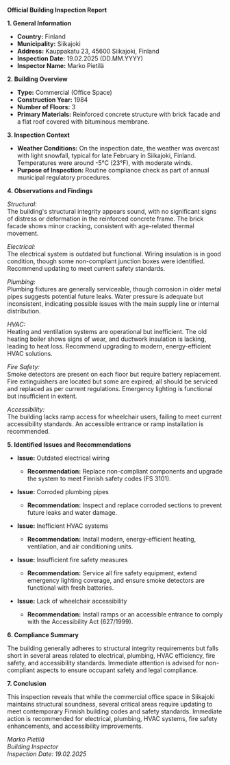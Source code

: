 **Official Building Inspection Report**

**1. General Information**

- **Country:** Finland
- **Municipality:** Siikajoki
- **Address:** Kauppakatu 23, 45600 Siikajoki, Finland
- **Inspection Date:** 19.02.2025 (DD.MM.YYYY)
- **Inspector Name:** Marko Pietilä

**2. Building Overview**

- **Type:** Commercial (Office Space)
- **Construction Year:** 1984
- **Number of Floors:** 3
- **Primary Materials:** Reinforced concrete structure with brick facade and a flat roof covered with bituminous membrane.

**3. Inspection Context**

- **Weather Conditions:** On the inspection date, the weather was overcast with light snowfall, typical for late February in Siikajoki, Finland. Temperatures were around -5°C (23°F), with moderate winds.
- **Purpose of Inspection:** Routine compliance check as part of annual municipal regulatory procedures.

**4. Observations and Findings**

*Structural:*  
The building's structural integrity appears sound, with no significant signs of distress or deformation in the reinforced concrete frame. The brick facade shows minor cracking, consistent with age-related thermal movement.

*Electrical:*  
The electrical system is outdated but functional. Wiring insulation is in good condition, though some non-compliant junction boxes were identified. Recommend updating to meet current safety standards.

*Plumbing:*  
Plumbing fixtures are generally serviceable, though corrosion in older metal pipes suggests potential future leaks. Water pressure is adequate but inconsistent, indicating possible issues with the main supply line or internal distribution.

*HVAC:*  
Heating and ventilation systems are operational but inefficient. The old heating boiler shows signs of wear, and ductwork insulation is lacking, leading to heat loss. Recommend upgrading to modern, energy-efficient HVAC solutions.

*Fire Safety:*  
Smoke detectors are present on each floor but require battery replacement. Fire extinguishers are located but some are expired; all should be serviced and replaced as per current regulations. Emergency lighting is functional but insufficient in extent.

*Accessibility:*  
The building lacks ramp access for wheelchair users, failing to meet current accessibility standards. An accessible entrance or ramp installation is recommended.

**5. Identified Issues and Recommendations**

- **Issue:** Outdated electrical wiring
  - **Recommendation:** Replace non-compliant components and upgrade the system to meet Finnish safety codes (FS 3101).

- **Issue:** Corroded plumbing pipes
  - **Recommendation:** Inspect and replace corroded sections to prevent future leaks and water damage.

- **Issue:** Inefficient HVAC systems
  - **Recommendation:** Install modern, energy-efficient heating, ventilation, and air conditioning units.

- **Issue:** Insufficient fire safety measures
  - **Recommendation:** Service all fire safety equipment, extend emergency lighting coverage, and ensure smoke detectors are functional with fresh batteries.

- **Issue:** Lack of wheelchair accessibility
  - **Recommendation:** Install ramps or an accessible entrance to comply with the Accessibility Act (627/1999).

**6. Compliance Summary**

The building generally adheres to structural integrity requirements but falls short in several areas related to electrical, plumbing, HVAC efficiency, fire safety, and accessibility standards. Immediate attention is advised for non-compliant aspects to ensure occupant safety and legal compliance.

**7. Conclusion**

This inspection reveals that while the commercial office space in Siikajoki maintains structural soundness, several critical areas require updating to meet contemporary Finnish building codes and safety standards. Immediate action is recommended for electrical, plumbing, HVAC systems, fire safety enhancements, and accessibility improvements.

_Marko Pietilä_  
_Building Inspector_  
_Inspection Date: 19.02.2025_